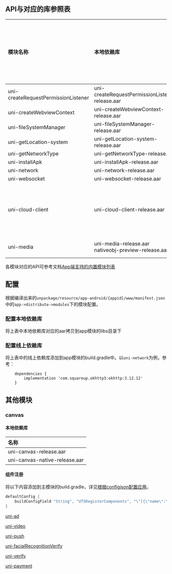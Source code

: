 ## API与对应的库参照表

|模块名称							|本地依赖库												|线上依赖库																													|最低支持安卓版本	|依赖的模块																							|
|:--								|:--													|:--																														|:--				|:--																								|
|uni-createRequestPermissionListener|uni-createRequestPermissionListener-release.aar		|-																															|-					|-																									|
|uni-createWebviewContext			|uni-createWebviewContext-release.aar					|-																															|-					|-																									|
|uni-fileSystemManager				|uni-fileSystemManager-release.aar						|-																															|-					|-																									|
|uni-getLocation-system				|uni-getLocation-system-release.aar						|-																															|-					|-																									|
|uni-getNetworkType					|uni-getNetworkType-release.aar							|-																															|-					|-																									|
|uni-installApk						|uni-installApk-release.aar								|-																															|-					|-																									|
|uni-network						|uni-network-release.aar								|com.squareup.okhttp3:okhttp:3.12.12																						|-					|-																									|
|uni-websocket						|uni-websocket-release.aar								|com.squareup.okhttp3:okhttp:3.12.12																						|-					|-																									|
|uni-cloud-client					|uni-cloud-client-release.aar							|-																															|-					|uni-network<br/>uni-storage<br/>uni-getSystemInfo<br/>uni-prompt<br/>uni-media<br/>uni-websocket	|
|uni-media							|uni-media-release.aar<br/>nativeobj-preview-release.aar|com.github.bumptech.glide:glide:4.9.0<br/>androidx.recyclerview:recyclerview:1.0.0<br/>androidx.appcompat:appcompat:1.0.0	|-					|uni-prompt																							|

各模块对应的API可参考文档[App端支持的内置模块列表](https://doc.dcloud.net.cn/uni-app-x/collocation/manifest-modules.html#utsmodules)

## 配置

根据编译出来的`unpackage/resource/app-android/{appid}/www/manifest.json`中的`app->distribute->modules`下的模块配置。

### 配置本地依赖库

将上表中本地依赖库对应的aar拷贝到app模块的libs目录下

### 配置线上依赖库

将上表中的线上依赖库添加到app模块的build.gradle中。以`uni-network`为例，参考：

```
	dependencies {
		implementation 'com.squareup.okhttp3:okhttp:3.12.12'
	}
```

## 其他模块

### canvas

#### 本地依赖库

|名称							|
|:--							|
|uni-canvas-release.aar			|
|uni-canvas-native-release.aar	|

#### 组件注册

将以下内容添加到主模块的build.gradle，详见[根据configjson配置应用](../../use/android.md#utscomponents)。

```groovy
defaultConfig {
    buildConfigField "String", "UTSRegisterComponents", "\"[{\"name\":\"canvas\",\"class\":\"io.dcloud.canvas.CanvasComponent\",\"node\":\"io.dcloud.canvas.UniCanvasElementImpl\"}]\""
}
```

[uni-ad](/native/modules/android/uni-ad.md)

[uni-video](/native/modules/android/uni-video.md)

[uni-push](/native/modules/android/uni-push.md)

[uni-facialRecognitionVerify](/native/modules/android/uni-facialRecognitionVerify.md)

[uni-verify](/native/modules/android/uni-verify.md)

[uni-payment](/native/modules/android/uni-payment.md)
